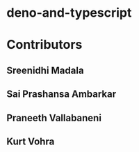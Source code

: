 # deno-and-typescript

# Contributors 

## Sreenidhi Madala




## Sai Prashansa Ambarkar



## Praneeth Vallabaneni



## Kurt Vohra 




